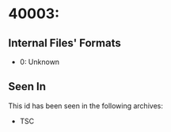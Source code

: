 # 40003: 

## Internal Files' Formats
- 0: Unknown

## Seen In

This id has been seen in the following archives:  

- TSC  
